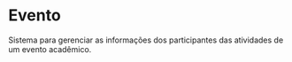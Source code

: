 # Evento
Sistema para gerenciar as informações dos participantes das atividades de um evento acadêmico. 
